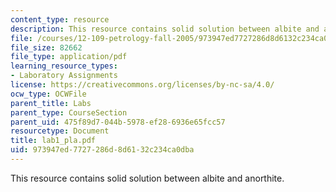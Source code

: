 ```yaml
---
content_type: resource
description: This resource contains solid solution between albite and anorthite.
file: /courses/12-109-petrology-fall-2005/973947ed7727286d8d6132c234ca0dba_lab1_pla.pdf
file_size: 82662
file_type: application/pdf
learning_resource_types:
- Laboratory Assignments
license: https://creativecommons.org/licenses/by-nc-sa/4.0/
ocw_type: OCWFile
parent_title: Labs
parent_type: CourseSection
parent_uid: 475f89d7-044b-5978-ef28-6936e65fcc57
resourcetype: Document
title: lab1_pla.pdf
uid: 973947ed-7727-286d-8d61-32c234ca0dba
---
```

This resource contains solid solution between albite and anorthite.